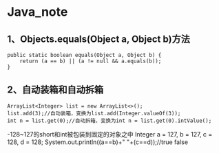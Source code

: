 # Java_note

## 1、Objects.equals(Object a, Object b)方法
    public static boolean equals(Object a, Object b) {
        return (a == b) || (a != null && a.equals(b));
    }
## 2、自动装箱和自动拆箱
    ArrayList<Integer> list = new ArrayList<>();
    list.add(3);//自动装箱，变换为list.add(Integer.valueOf(3));
    int n = list.get(0);//自动拆箱，变换为int n = list.get(0).intValue();
-128~127的short和int被包装到固定的对象之中
    Integer a = 127, b = 127, c = 128, d = 128;
    System.out.println((a==b)+" "+(c==d));//true false
